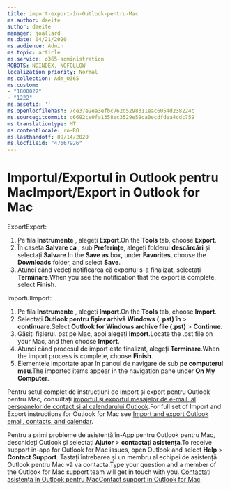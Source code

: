 ```yaml
---
title: import-export-în-Outlook-pentru-Mac
ms.author: daeite
author: daeite
manager: joallard
ms.date: 04/21/2020
ms.audience: Admin
ms.topic: article
ms.service: o365-administration
ROBOTS: NOINDEX, NOFOLLOW
localization_priority: Normal
ms.collection: Adm_O365
ms.custom:
- "1800027"
- "1222"
ms.assetid: ''
ms.openlocfilehash: 7ce37e2ea3efbc762d5298311eac6054d238224c
ms.sourcegitcommit: c6692ce0fa1358ec3529e59ca0ecdfdea4cdc759
ms.translationtype: MT
ms.contentlocale: ro-RO
ms.lasthandoff: 09/14/2020
ms.locfileid: "47667926"
---
```

# <a name="importexport-in-outlook-for-mac"></a><span data-ttu-id="c2f0d-102">Importul/Exportul în Outlook pentru Mac</span><span class="sxs-lookup"><span data-stu-id="c2f0d-102">Import/Export in Outlook for Mac</span></span> 

<span data-ttu-id="c2f0d-103">Export</span><span class="sxs-lookup"><span data-stu-id="c2f0d-103">Export:</span></span>
1. <span data-ttu-id="c2f0d-104">Pe fila **Instrumente** , alegeți **Export**.</span><span class="sxs-lookup"><span data-stu-id="c2f0d-104">On the **Tools** tab, choose **Export**.</span></span>
2. <span data-ttu-id="c2f0d-105">În caseta **Salvare ca** , sub **Preferințe**, alegeți folderul **descărcări** și selectați **Salvare**.</span><span class="sxs-lookup"><span data-stu-id="c2f0d-105">In the **Save as** box, under **Favorites**, choose the **Downloads** folder, and select **Save**.</span></span>
3. <span data-ttu-id="c2f0d-106">Atunci când vedeți notificarea că exportul s-a finalizat, selectați **Terminare**.</span><span class="sxs-lookup"><span data-stu-id="c2f0d-106">When you see the notification that the export is complete, select **Finish**.</span></span>

<span data-ttu-id="c2f0d-107">Importul</span><span class="sxs-lookup"><span data-stu-id="c2f0d-107">Import:</span></span>
1. <span data-ttu-id="c2f0d-108">Pe fila **Instrumente** , alegeți **Import**.</span><span class="sxs-lookup"><span data-stu-id="c2f0d-108">On the **Tools** tab, choose **Import**.</span></span>
2. <span data-ttu-id="c2f0d-109">Selectați **Outlook pentru fișier arhivă Windows (. pst) în**  >  **continuare**.</span><span class="sxs-lookup"><span data-stu-id="c2f0d-109">Select **Outlook for Windows archive file (.pst)** > **Continue**.</span></span>
3. <span data-ttu-id="c2f0d-110">Găsiți fișierul. pst pe Mac, apoi alegeți **Import**.</span><span class="sxs-lookup"><span data-stu-id="c2f0d-110">Locate the .pst file on your Mac, and then choose **Import**.</span></span>
4. <span data-ttu-id="c2f0d-111">Atunci când procesul de import este finalizat, alegeți **Terminare**.</span><span class="sxs-lookup"><span data-stu-id="c2f0d-111">When the import process is complete, choose **Finish**.</span></span>
5. <span data-ttu-id="c2f0d-112">Elementele importate apar în panoul de navigare de sub **pe computerul meu**.</span><span class="sxs-lookup"><span data-stu-id="c2f0d-112">The imported items appear in the navigation pane under **On My Computer**.</span></span>

<span data-ttu-id="c2f0d-113">Pentru setul complet de instrucțiuni de import și export pentru Outlook pentru Mac, consultați [importul și exportul mesajelor de e-mail, al persoanelor de contact și al calendarului Outlook](https://support.office.com/article/92577192-3881-4502-b79d-c3bbada6c8ef#ID0EAACAAA=Mac).</span><span class="sxs-lookup"><span data-stu-id="c2f0d-113">For full set of Import and Export instructions for Outlook for Mac see [Import and export Outlook email, contacts, and calendar](https://support.office.com/article/92577192-3881-4502-b79d-c3bbada6c8ef#ID0EAACAAA=Mac).</span></span> 

<span data-ttu-id="c2f0d-114">Pentru a primi probleme de asistență în-App pentru Outlook pentru Mac, deschideți Outlook și selectați **Ajutor**  >  **contactați asistența**.</span><span class="sxs-lookup"><span data-stu-id="c2f0d-114">To receive support in-app for Outlook for Mac issues, open Outlook and select **Help** > **Contact Support**.</span></span> <span data-ttu-id="c2f0d-115">Tastați întrebarea și un membru al echipei de asistență Outlook pentru Mac vă va contacta.</span><span class="sxs-lookup"><span data-stu-id="c2f0d-115">Type your question and a member of the Outlook for Mac support team will get in touch with you.</span></span> [<span data-ttu-id="c2f0d-116">Contactați asistența în Outlook pentru Mac</span><span class="sxs-lookup"><span data-stu-id="c2f0d-116">Contact support in Outlook for Mac</span></span>](https://go.microsoft.com/fwlink/?linkid=2002400&clcid=0x409)